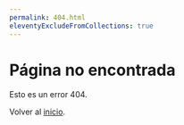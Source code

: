 ```yaml
---
permalink: 404.html
eleventyExcludeFromCollections: true
---
```

# Página no encontrada

Esto es un error 404.

Volver al <a href="./info.md">inicio</a>.
